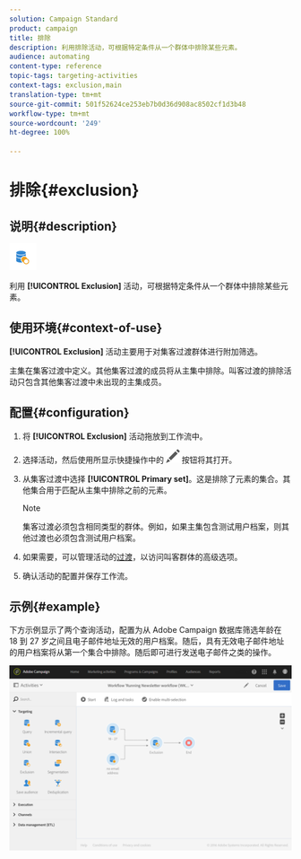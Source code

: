 ```yaml
---
solution: Campaign Standard
product: campaign
title: 排除
description: 利用排除活动，可根据特定条件从一个群体中排除某些元素。
audience: automating
content-type: reference
topic-tags: targeting-activities
context-tags: exclusion,main
translation-type: tm+mt
source-git-commit: 501f52624ce253eb7b0d36d908ac8502cf1d3b48
workflow-type: tm+mt
source-wordcount: '249'
ht-degree: 100%

---
```



# 排除{#exclusion}

## 说明{#description}

![](assets/exclusion.png)

利用 **[!UICONTROL Exclusion]** 活动，可根据特定条件从一个群体中排除某些元素。

## 使用环境{#context-of-use}

**[!UICONTROL Exclusion]** 活动主要用于对集客过渡群体进行附加筛选。

主集在集客过渡中定义。其他集客过渡的成员将从主集中排除。叫客过渡的排除活动只包含其他集客过渡中未出现的主集成员。

## 配置{#configuration}

1. 将 **[!UICONTROL Exclusion]** 活动拖放到工作流中。
1. 选择活动，然后使用所显示快捷操作中的 ![](assets/edit_darkgrey-24px.png) 按钮将其打开。
1. 从集客过渡中选择 **[!UICONTROL Primary set]**。这是排除了元素的集合。其他集合用于匹配从主集中排除之前的元素。

   >[!NOTE]
   >
   >集客过渡必须包含相同类型的群体。例如，如果主集包含测试用户档案，则其他过渡也必须包含测试用户档案。

1. 如果需要，可以管理活动的[过渡](../../automating/using/activity-properties.md)，以访问叫客群体的高级选项。
1. 确认活动的配置并保存工作流。

## 示例{#example}

下方示例显示了两个查询活动，配置为从 Adobe Campaign 数据库筛选年龄在 18 到 27 岁之间且电子邮件地址无效的用户档案。随后，具有无效电子邮件地址的用户档案将从第一个集合中排除。随后即可进行发送电子邮件之类的操作。

![](assets/wkf_exclusion_example.png)

